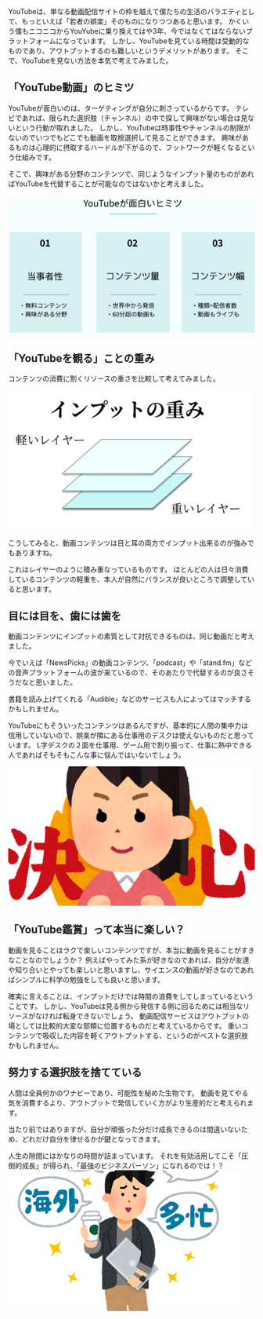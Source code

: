 YouTubeは、単なる動画配信サイトの枠を越えて僕たちの生活のバラエティとして、もっといえば「若者の娯楽」そのものになりつつあると思います。
かくいう僕もニコニコからYouYubeに乗り換えてはや3年、今ではなくてはならないプラットフォームになっています。
しかし、YouTubeを見ている時間は受動的なものであり、アウトプットするのも難しいというデメリットがあります。
そこで、YouTubeを見ない方法を本気で考えてみました。

## 「YouTube動画」のヒミツ
YouTubeが面白いのは、ターゲティングが自分に刺さっているからです。
テレビであれば、限られた選択肢（チャンネル）の中で探して興味がない場合は見ないという行動が取れました。
しかし、YouTubeは時事性やチャンネルの制限がないのでいつでもどこでも動画を取捨選択して見ることができます。
興味があるものは心理的に摂取するハードルが下がるので、フットワークが軽くなるという仕組みです。

そこで、興味がある分野のコンテンツで、同じようなインプット量のものがあればYouTubeを代替することが可能なのではないかと考えました。

![contents](./images/contents.webp)

## 「YouTubeを観る」ことの重み
コンテンツの消費に割くリソースの重さを比較して考えてみました。

![コンテンツ消費の重み順](./images/input.webp)

こうしてみると、動画コンテンツは目と耳の両方でインプット出来るのが強みでもありますね。

これはレイヤーのように積み重なっているものです。
ほとんどの人は日々消費しているコンテンツの軽重を、本人が自然にバランスが良いところで調整していると思います。


## 目には目を、歯には歯を
動画コンテンツにインプットの素質として対抗できるものは、同じ動画だと考えました。

今でいえば「NewsPicks」の動画コンテンツ、「podcast」や「stand.fm」などの音声プラットフォームの波が来ているので、そのあたりで代替するのが良さそうだなと思いました。

書籍を読み上げてくれる「Audible」などのサービスも人によってはマッチするかもしれません。

YouTubeにもそういったコンテンツはあるんですが、基本的に人間の集中力は信用していないので、娯楽が隣にある仕事用のデスクは使えないものだと思っています。
L字デスクの２面を仕事用、ゲーム用で割り振って、仕事に熱中できる人であればそもそもこんな事に悩んではいないでしょう。


![レジャー施設で仕事はできない](./images/pose_kesshin_woman.webp)
## 「YouTube鑑賞」って本当に楽しい？
動画を見ることはラクで楽しいコンテンツですが、本当に動画を見ることがすきなことなのでしょうか？
例えばやってみた系が好きなのであれば、自分が友達や知り合いとやっても楽しいと思いますし、サイエンスの動画が好きなのであればシンプルに科学の勉強をしても良いと思います。

確実に言えることは、インプットだけでは時間の浪費をしてしまっているということです。
しかし、YouTubeは見る側から発信する側に回るためには相当なリソースがなければ転身できないでしょう。
動画配信サービスはアウトプットの場としては比較的大変な部類に位置するものだと考えているからです。
重いコンテンツで吸収した内容を軽くアウトプットする、というのがベストな選択肢かもしれません。

## 努力する選択肢を捨てている
人間は全員何かのワナビーであり、可能性を秘めた生物です。
動画を見てやる気を消費するより、アウトプットで発信していく方がより生産的だと考えられます。

当たり前ではありますが、自分が頑張った分だけ成長できるのは間違いないため、どれだけ自分を律せるかが鍵となってきます。

人生の隙間にはかなりの時間が詰まっています。
それを有効活用してこそ「圧倒的成長」が得られ、「最強のビジネスパーソン」になれるのでは！？
![ishiki](./images/ishiki_takai.webp)